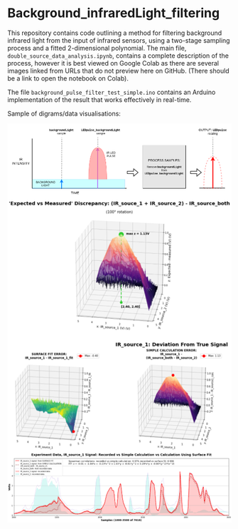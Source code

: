# Background_infraredLight_filtering
This repository contains code outlining a method for filtering background infrared light from the input of infrared sensors, using a two-stage sampling process and a fitted 2-dimensional polynomial. The main file, `double_source_data_analysis.ipynb`, contains a complete description of the process, however it is best viewed on Google Colab as there are several images linked from URLs that do not preview here on GitHub. (There should be a link to open the notebook on Colab). 

The file `background_pulse_filter_test_simple.ino` contains an Arduino implementation of the result that works effectively in real-time.

Sample of digrams/data visualisations:

<img align="middle" src="/images/basic_IR_filter_process.png" alt="drawing1" width="700"/>

<img align="middle" src="/images/expected_vs_measured_peak.png" alt="drawing1" width="700"/>

<img align="middle" src="/images/IR_source_1_deviation.png" alt="drawing1" width="700"/>

<img align="middle" src="/images/final_line_plot.png" alt="drawing1" width="700"/>
